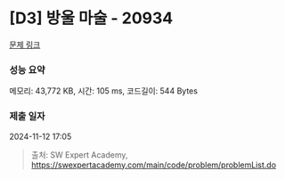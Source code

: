 # [D3] 방울 마술 - 20934 

[문제 링크](https://swexpertacademy.com/main/code/problem/problemDetail.do?contestProbId=AY9QTGqqcckDFAVF) 

### 성능 요약

메모리: 43,772 KB, 시간: 105 ms, 코드길이: 544 Bytes

### 제출 일자

2024-11-12 17:05



> 출처: SW Expert Academy, https://swexpertacademy.com/main/code/problem/problemList.do